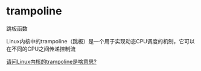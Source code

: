 # trampoline

跳板函数

Linux内核中的trampoline（跳板）是一个用于实现动态CPU调度的机制，它可以在不同的CPU之间传递控制流

[请问Linux内核的trampoline是啥意思?](https://www.zhihu.com/question/454242746)
